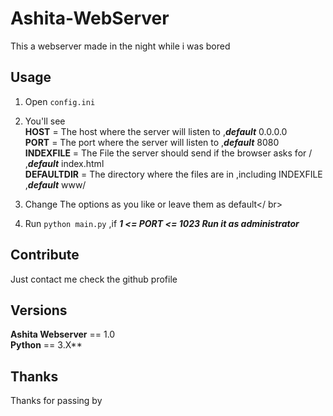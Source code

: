 # Ashita-WebServer
This a webserver made in the night while i was bored

## Usage
1. Open <code>config.ini</code><br>
2. You'll see <br>
  **HOST** = The host where the server will listen to ,***default*** 0.0.0.0<br>
  **PORT** = The port where the server will listen to ,***default*** 8080<br>
  **INDEXFILE** = The File the server should send if the browser asks for / ,***default*** index.html<br>
  **DEFAULTDIR** = The directory where the files are in ,including INDEXFILE ,***default*** www/<br>

3. Change The options as you like or leave them as default</ br>
4. Run <code>python main.py</code> ,if ***1 <= PORT <= 1023 Run it as administrator***<br>

## Contribute
Just contact me check the github profile
## Versions
**Ashita Webserver** == 1.0<br>
**Python** == 3.X**<br>

## Thanks
Thanks for passing by
